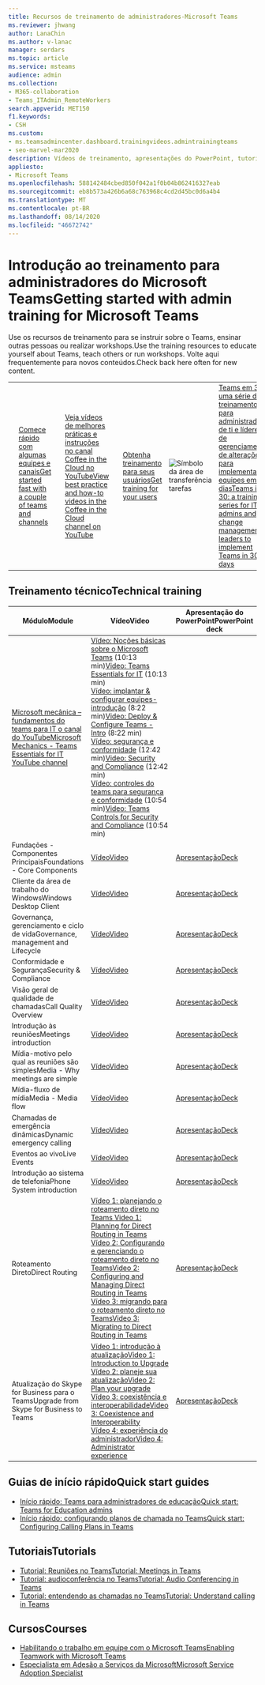 ```yaml
---
title: Recursos de treinamento de administradores-Microsoft Teams
ms.reviewer: jhwang
author: LanaChin
ms.author: v-lanac
manager: serdars
ms.topic: article
ms.service: msteams
audience: admin
ms.collection:
- M365-collaboration
- Teams_ITAdmin_RemoteWorkers
search.appverid: MET150
f1.keywords:
- CSH
ms.custom:
- ms.teamsadmincenter.dashboard.trainingvideos.admintrainingteams
- seo-marvel-mar2020
description: Vídeos de treinamento, apresentações do PowerPoint, tutoriais e outros recursos para administradores sobre como planejar, implantar e executar o Microsoft Teams.
appliesto:
- Microsoft Teams
ms.openlocfilehash: 588142484cbed850f042a1f0b04b862416327eab
ms.sourcegitcommit: eb8b573a426b6a68c763968c4cd2d45bc0d6a4b4
ms.translationtype: MT
ms.contentlocale: pt-BR
ms.lasthandoff: 08/14/2020
ms.locfileid: "46672742"
---
```

# <a name="getting-started-with-admin-training-for-microsoft-teams"></a><span data-ttu-id="32cc4-103">Introdução ao treinamento para administradores do Microsoft Teams</span><span class="sxs-lookup"><span data-stu-id="32cc4-103">Getting started with admin training for Microsoft Teams</span></span>

<span data-ttu-id="32cc4-104">Use os recursos de treinamento para se instruir sobre o Teams, ensinar outras pessoas ou realizar workshops.</span><span class="sxs-lookup"><span data-stu-id="32cc4-104">Use the training resources to educate yourself about Teams, teach others or run workshops.</span></span> <span data-ttu-id="32cc4-105">Volte aqui frequentemente para novos conteúdos.</span><span class="sxs-lookup"><span data-stu-id="32cc4-105">Check back here often for new content.</span></span> 

|               |               |               |               |               |               |               |               |
| ------------- | ------------- | ------------- | ------------- | ------------- | ------------- | ------------- | ------------- |
| ![Um ícone que representa uma mão e uma seta para cima](media/get-started-blue-small.svg)  | [<span data-ttu-id="32cc4-107">Comece rápido com algumas equipes e canais</span><span class="sxs-lookup"><span data-stu-id="32cc4-107">Get started fast with a couple of teams and channels</span></span>](/MicrosoftTeams/get-started-with-teams-quick-start) | ![Um ícone que representa uma marca de seleção](media/success-small.svg)  | [<span data-ttu-id="32cc4-109">Veja vídeos de melhores práticas e instruções no canal Coffee in the Cloud no YouTube</span><span class="sxs-lookup"><span data-stu-id="32cc4-109">View best practice and how-to videos in the Coffee in the Cloud channel on YouTube</span></span>](https://www.youtube.com/channel/UCs2IXBqperxWVe2ozrr3Gdg/videos) | ![Um ícone que representa dois usuários](media/users-people-small.svg)  | [<span data-ttu-id="32cc4-111">Obtenha treinamento para seus usuários</span><span class="sxs-lookup"><span data-stu-id="32cc4-111">Get training for your users</span></span>](https://support.office.com/article/microsoft-teams-video-training-4f108e54-240b-4351-8084-b1089f0d21d7) | ![Símbolo da área de transferência tarefas](https://docs.microsoft.com/office/media/icons/task-checklist-planning-teams.png) | [<span data-ttu-id="32cc4-113">Teams em 30: uma série de treinamento para administradores de ti e líderes de gerenciamento de alterações para implementar equipes em 30 dias</span><span class="sxs-lookup"><span data-stu-id="32cc4-113">Teams in 30: a training series for IT admins and change management leaders to implement Teams in 30 days</span></span>](https://docs.microsoft.com/microsoftteams/teams-in-30-workshops) |

<h2><span data-ttu-id="32cc4-114">Treinamento técnico</span><span class="sxs-lookup"><span data-stu-id="32cc4-114">Technical training</span></span></h2>

| <span data-ttu-id="32cc4-115">Módulo</span><span class="sxs-lookup"><span data-stu-id="32cc4-115">Module</span></span> | <span data-ttu-id="32cc4-116">Vídeo</span><span class="sxs-lookup"><span data-stu-id="32cc4-116">Video</span></span> | <span data-ttu-id="32cc4-117">Apresentação do PowerPoint</span><span class="sxs-lookup"><span data-stu-id="32cc4-117">PowerPoint deck</span></span>  |
| ------------ | -------------------- | -------------------- |
| [<span data-ttu-id="32cc4-118">Microsoft mecânica – fundamentos do teams para IT o canal do YouTube</span><span class="sxs-lookup"><span data-stu-id="32cc4-118">Microsoft Mechanics - Teams Essentials for IT YouTube channel</span></span>](https://aka.ms/MicrosoftTeamsforIT) | <span data-ttu-id="32cc4-119">[Vídeo: Noções básicas sobre o Microsoft Teams](https://www.youtube.com/watch?v=MfDB7VenWuA&list=PLXtHYVsvn_b_JeDjgD5XdkyHTDXdYgPGn) (10:13 min)</span><span class="sxs-lookup"><span data-stu-id="32cc4-119">[Video: Teams Essentials for IT](https://www.youtube.com/watch?v=MfDB7VenWuA&list=PLXtHYVsvn_b_JeDjgD5XdkyHTDXdYgPGn) (10:13 min)</span></span><br><span data-ttu-id="32cc4-120">[Vídeo: implantar & configurar equipes-introdução](https://www.youtube.com/watch?v=o2mlsUubIO4&list=PLXtHYVsvn_b_JeDjgD5XdkyHTDXdYgPGn&index=2) (8:22 min)</span><span class="sxs-lookup"><span data-stu-id="32cc4-120">[Video: Deploy & Configure Teams - Intro](https://www.youtube.com/watch?v=o2mlsUubIO4&list=PLXtHYVsvn_b_JeDjgD5XdkyHTDXdYgPGn&index=2) (8:22 min)</span></span>  <br><span data-ttu-id="32cc4-121">[Vídeo: segurança e conformidade](https://youtu.be/91lHNKVVvQ4) (12:42 min)</span><span class="sxs-lookup"><span data-stu-id="32cc4-121">[Video: Security and Compliance](https://youtu.be/91lHNKVVvQ4) (12:42 min)</span></span><br><span data-ttu-id="32cc4-122">[Vídeo: controles do teams para segurança e conformidade](https://www.youtube.com/watch?v=Km4T4hMM__k) (10:54 min)</span><span class="sxs-lookup"><span data-stu-id="32cc4-122">[Video: Teams Controls for Security and Compliance](https://www.youtube.com/watch?v=Km4T4hMM__k) (10:54 min)</span></span>||
| <span data-ttu-id="32cc4-123">Fundações - Componentes Principais</span><span class="sxs-lookup"><span data-stu-id="32cc4-123">Foundations - Core Components</span></span> | [<span data-ttu-id="32cc4-124">Vídeo</span><span class="sxs-lookup"><span data-stu-id="32cc4-124">Video</span></span>](https://aka.ms/teams-foundations) | [<span data-ttu-id="32cc4-125">Apresentação</span><span class="sxs-lookup"><span data-stu-id="32cc4-125">Deck</span></span>](https://aka.ms/teams-foundations-deck) |
| <span data-ttu-id="32cc4-126">Cliente da área de trabalho do Windows</span><span class="sxs-lookup"><span data-stu-id="32cc4-126">Windows Desktop Client</span></span> | [<span data-ttu-id="32cc4-127">Vídeo</span><span class="sxs-lookup"><span data-stu-id="32cc4-127">Video</span></span>](https://aka.ms/teams-clients) | [<span data-ttu-id="32cc4-128">Apresentação</span><span class="sxs-lookup"><span data-stu-id="32cc4-128">Deck</span></span>](https://aka.ms/teams-clients-deck) |
| <span data-ttu-id="32cc4-129">Governança, gerenciamento e ciclo de vida</span><span class="sxs-lookup"><span data-stu-id="32cc4-129">Governance, management and Lifecycle</span></span> | [<span data-ttu-id="32cc4-130">Vídeo</span><span class="sxs-lookup"><span data-stu-id="32cc4-130">Video</span></span>](https://aka.ms/teams-governance) | [<span data-ttu-id="32cc4-131">Apresentação</span><span class="sxs-lookup"><span data-stu-id="32cc4-131">Deck</span></span>](https://aka.ms/teams-governance-deck) |
| <span data-ttu-id="32cc4-132">Conformidade e Segurança</span><span class="sxs-lookup"><span data-stu-id="32cc4-132">Security & Compliance</span></span> | [<span data-ttu-id="32cc4-133">Vídeo</span><span class="sxs-lookup"><span data-stu-id="32cc4-133">Video</span></span>](https://aka.ms/teams-security-compliance) | [<span data-ttu-id="32cc4-134">Apresentação</span><span class="sxs-lookup"><span data-stu-id="32cc4-134">Deck</span></span>](https://aka.ms/teams-security-compliance-deck) |
| <span data-ttu-id="32cc4-135">Visão geral de qualidade de chamadas</span><span class="sxs-lookup"><span data-stu-id="32cc4-135">Call Quality Overview</span></span> | [<span data-ttu-id="32cc4-136">Vídeo</span><span class="sxs-lookup"><span data-stu-id="32cc4-136">Video</span></span>](https://aka.ms/teams-quality) | [<span data-ttu-id="32cc4-137">Apresentação</span><span class="sxs-lookup"><span data-stu-id="32cc4-137">Deck</span></span>](https://aka.ms/teams-quality-deck) |
| <span data-ttu-id="32cc4-138">Introdução às reuniões</span><span class="sxs-lookup"><span data-stu-id="32cc4-138">Meetings introduction</span></span> | [<span data-ttu-id="32cc4-139">Vídeo</span><span class="sxs-lookup"><span data-stu-id="32cc4-139">Video</span></span>](https://aka.ms/teams-meetings-intro) | [<span data-ttu-id="32cc4-140">Apresentação</span><span class="sxs-lookup"><span data-stu-id="32cc4-140">Deck</span></span>](https://aka.ms/teams-meetings-intro-deck) |
| <span data-ttu-id="32cc4-141">Mídia-motivo pelo qual as reuniões são simples</span><span class="sxs-lookup"><span data-stu-id="32cc4-141">Media - Why meetings are simple</span></span>|[<span data-ttu-id="32cc4-142">Vídeo</span><span class="sxs-lookup"><span data-stu-id="32cc4-142">Video</span></span>](https://aka.ms/media-in-teams)  | [<span data-ttu-id="32cc4-143">Apresentação</span><span class="sxs-lookup"><span data-stu-id="32cc4-143">Deck</span></span>](https://aka.ms/media-in-teams-deck)|
| <span data-ttu-id="32cc4-144">Mídia-fluxo de mídia</span><span class="sxs-lookup"><span data-stu-id="32cc4-144">Media - Media flow</span></span> | [<span data-ttu-id="32cc4-145">Vídeo</span><span class="sxs-lookup"><span data-stu-id="32cc4-145">Video</span></span>](https://aka.ms/teams-media-flows) | [<span data-ttu-id="32cc4-146">Apresentação</span><span class="sxs-lookup"><span data-stu-id="32cc4-146">Deck</span></span>](https://aka.ms/teams-media-flows-deck)  |
| <span data-ttu-id="32cc4-147">Chamadas de emergência dinâmicas</span><span class="sxs-lookup"><span data-stu-id="32cc4-147">Dynamic emergency calling</span></span> | [<span data-ttu-id="32cc4-148">Vídeo</span><span class="sxs-lookup"><span data-stu-id="32cc4-148">Video</span></span>](https://aka.ms/teams-dec) |  [<span data-ttu-id="32cc4-149">Apresentação</span><span class="sxs-lookup"><span data-stu-id="32cc4-149">Deck</span></span>](https://aka.ms/teams-dec-deck) |
| <span data-ttu-id="32cc4-150">Eventos ao vivo</span><span class="sxs-lookup"><span data-stu-id="32cc4-150">Live Events</span></span> | [<span data-ttu-id="32cc4-151">Vídeo</span><span class="sxs-lookup"><span data-stu-id="32cc4-151">Video</span></span>](https://aka.ms/teams-live-events-session) | [<span data-ttu-id="32cc4-152">Apresentação</span><span class="sxs-lookup"><span data-stu-id="32cc4-152">Deck</span></span>](https://aka.ms/teams-live-events-deck) |
| <span data-ttu-id="32cc4-153">Introdução ao sistema de telefonia</span><span class="sxs-lookup"><span data-stu-id="32cc4-153">Phone System introduction</span></span> | [<span data-ttu-id="32cc4-154">Vídeo</span><span class="sxs-lookup"><span data-stu-id="32cc4-154">Video</span></span>](https://aka.ms/teams-phone-system) | [<span data-ttu-id="32cc4-155">Apresentação</span><span class="sxs-lookup"><span data-stu-id="32cc4-155">Deck</span></span>](https://aka.ms/teams-phone-system-deck) |
| <span data-ttu-id="32cc4-156">Roteamento Direto</span><span class="sxs-lookup"><span data-stu-id="32cc4-156">Direct Routing</span></span> | [<span data-ttu-id="32cc4-157">Vídeo 1: planejando o roteamento direto no Teams </span><span class="sxs-lookup"><span data-stu-id="32cc4-157">Video 1: Planning for Direct Routing in Teams </span></span>](https://aka.ms/teams-dr-plan)<br>[<span data-ttu-id="32cc4-158">Vídeo 2: Configurando e gerenciando o roteamento direto no Teams</span><span class="sxs-lookup"><span data-stu-id="32cc4-158">Video 2: Configuring and Managing Direct Routing in Teams</span></span>](https://aka.ms/teams-dr-config)<br>[<span data-ttu-id="32cc4-159">Vídeo 3: migrando para o roteamento direto no Teams</span><span class="sxs-lookup"><span data-stu-id="32cc4-159">Video 3: Migrating to Direct Routing in Teams</span></span>](https://aka.ms/teams-dr-migrate)  | [<span data-ttu-id="32cc4-160">Apresentação</span><span class="sxs-lookup"><span data-stu-id="32cc4-160">Deck</span></span>](https://aka.ms/teams-direct-routing-deck) |
| <span data-ttu-id="32cc4-161">Atualização do Skype for Business para o Teams</span><span class="sxs-lookup"><span data-stu-id="32cc4-161">Upgrade from Skype for Business to Teams</span></span> | [<span data-ttu-id="32cc4-162">Vídeo 1: introdução à atualização</span><span class="sxs-lookup"><span data-stu-id="32cc4-162">Video 1: Introduction to Upgrade</span></span>](https://aka.ms/teams-upgrade-intro)</br>[<span data-ttu-id="32cc4-163">Vídeo 2: planeje sua atualização</span><span class="sxs-lookup"><span data-stu-id="32cc4-163">Video 2: Plan your upgrade</span></span>](https://aka.ms/teams-upgrade-plan)</br>[<span data-ttu-id="32cc4-164">Vídeo 3: coexistência e interoperabilidade</span><span class="sxs-lookup"><span data-stu-id="32cc4-164">Video 3: Coexistence and Interoperability</span></span>](https://aka.ms/teams-upgrade-coexistence-interop)</br>[<span data-ttu-id="32cc4-165">Vídeo 4: experiência do administrador</span><span class="sxs-lookup"><span data-stu-id="32cc4-165">Video 4: Administrator experience</span></span>](https://aka.ms/teams-upgrade-admin) | [<span data-ttu-id="32cc4-166">Apresentação</span><span class="sxs-lookup"><span data-stu-id="32cc4-166">Deck</span></span>](https://aka.ms/teams-upgrade-deck)|

<h2><span data-ttu-id="32cc4-167">Guias de início rápido</span><span class="sxs-lookup"><span data-stu-id="32cc4-167">Quick start guides</span></span></h2>

- [<span data-ttu-id="32cc4-168">Início rápido: Teams para administradores de educação</span><span class="sxs-lookup"><span data-stu-id="32cc4-168">Quick start: Teams for Education admins</span></span>](teams-quick-start-edu.yml)
- [<span data-ttu-id="32cc4-169">Início rápido: configurando planos de chamada no Teams</span><span class="sxs-lookup"><span data-stu-id="32cc4-169">Quick start: Configuring Calling Plans in Teams</span></span>](configuring-teams-calling-quickstartguide.md)

<h2><span data-ttu-id="32cc4-170">Tutoriais</span><span class="sxs-lookup"><span data-stu-id="32cc4-170">Tutorials</span></span></h2>

- [<span data-ttu-id="32cc4-171">Tutorial: Reuniões no Teams</span><span class="sxs-lookup"><span data-stu-id="32cc4-171">Tutorial: Meetings in Teams</span></span>](tutorial-meetings-in-teams.yml)
- [<span data-ttu-id="32cc4-172">Tutorial: audioconferência no Teams</span><span class="sxs-lookup"><span data-stu-id="32cc4-172">Tutorial: Audio Conferencing in Teams</span></span>](tutorial-audio-conferencing.yml)
- [<span data-ttu-id="32cc4-173">Tutorial: entendendo as chamadas no Teams</span><span class="sxs-lookup"><span data-stu-id="32cc4-173">Tutorial: Understand calling in Teams</span></span>](tutorial-calling-in-teams.yml)

<h2><span data-ttu-id="32cc4-174">Cursos</span><span class="sxs-lookup"><span data-stu-id="32cc4-174">Courses</span></span></h2>

- [<span data-ttu-id="32cc4-175">Habilitando o trabalho em equipe com o Microsoft Teams</span><span class="sxs-lookup"><span data-stu-id="32cc4-175">Enabling Teamwork with Microsoft Teams</span></span>](https://aka.ms/edx-cld267x-about)
- [<span data-ttu-id="32cc4-176">Especialista em Adesão a Serviços da Microsoft</span><span class="sxs-lookup"><span data-stu-id="32cc4-176">Microsoft Service Adoption Specialist</span></span>](https://aka.ms/AdoptionCert)
